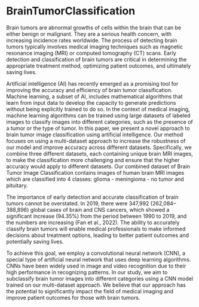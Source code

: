 # BrainTumorClassification
Brain tumors are abnormal growths of cells within the brain that can be either benign or malignant. They are a serious health concern, with increasing incidence rates worldwide. The process of detecting brain tumors typically involves medical imaging techniques such as magnetic resonance imaging (MRI) or computed tomography (CT) scans. Early detection and classification of brain tumors are critical in determining the appropriate treatment method, optimizing patient outcomes, and ultimately saving lives. 

Artificial intelligence (AI) has recently emerged as a promising tool for improving the accuracy and efficiency of brain tumor classification. Machine learning, a subset of AI, includes mathematical algorithms that learn from input data to develop the capacity to generate predictions without being explicitly trained to do so. In the context of medical imaging, machine learning algorithms can be trained using large datasets of labeled images to classify images into different categories, such as the presence of a tumor or the type of tumor. In this paper, we present a novel approach to brain tumor image classification using artificial intelligence. Our method focuses on using a multi-dataset approach to increase the robustness of our model and improve accuracy across different datasets. Specifically, we combine three different datasets, each containing unique brain MRI images, to make the classification more challenging and ensure that the higher accuracy would apply to different datasets. Our combined dataset of Brain Tumor Image Classification contains images of human brain MRI images which are classified into 4 classes: glioma - meningioma - no tumor and pituitary.

The importance of early detection and accurate classification of brain tumors cannot be overstated. In 2019, there were 347,992 (262,084–388,896) global cases of brain and CNS cancers, which showed a significant increase (94.35%) from the period between 1990 to 2019, and the numbers are increasing (Fan et al., 2022). The ability to accurately classify brain tumors will enable medical professionals to make informed decisions about treatment options, leading to better patient outcomes and potentially saving lives. 

To achieve this goal, we employ a convolutional neural network (CNN), a special type of artificial neural network that uses deep learning algorithms. CNNs have been widely used in image and video recognition due to their high performance in recognizing patterns. In our study, we aim to subclassify brain tumor images into different categories using a CNN model trained on our multi-dataset approach. We believe that our approach has the potential to significantly impact the field of medical imaging and improve patient outcomes for those with brain tumors.
